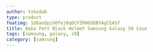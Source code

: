 ```yaml
---
author: tokodab
type: product
featimg: 1d8aoQpjXOfej0q6CFZRH65DBYAgCEASf
title: Boba Fett Black Helmet Samsung Galaxy S9 Case
tags: [samsung, galaxy, s9]
category: [samsung]
---
```

